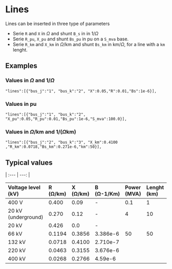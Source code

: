 # Lines 

Lines can be inserted in three type of parameters

* Serie `R` and `X` in $\Omega$ and shunt `B_s` in in $1/\Omega$
* Serie `R_pu`, `X_pu` and shunt `Bs_pu` in pu on a `S_mva` base.
* Serie `R_km` and `X_km` in $\Omega$/km and shunt `Bs_km` in km$/\Omega$, for a line with a `km` lenght.

## Examples

### Values in $\Omega$ and $1/\Omega$

```
"lines":[{"bus_j":"1", "bus_k":"2", "X":0.05,"R":0.01,"Bs":1e-6}],
```

### Values in pu

```
"lines":[{"bus_j":"1", "bus_k":"2", "X_pu":0.05,"R_pu":0.01,"Bs_pu":1e-6,"S_mva":100.0}],
```

### Values in $\Omega/\text{km}$ and $1/\left(\Omega \text{km}\right)$

```
"lines":[{"bus_j":"2", "bus_k":"3", "X_km":0.4100 ,"R_km":0.0718,"Bs_km":0.271e-6,"km":50}],
```

## Typical values

| :--- | ---: |

| Voltage level (kV)  | R (Ω/km) | X (Ω/km) | B (Ω-1/Km)| Power (MVA)| Lenght (km)|
| :---                | :---     | :---     | :---      | :---       | :---       |
| 400 V               | 0.400    | 0.09     | -         | 0.1        | 1          |
| 20 kV (underground) | 0.270    | 0.12     | -         | 4          | 10         |
| 20 kV               | 0.426    | 0.0      | -         |            |            | 
| 66 kV               | 0.1194   | 0.3856   | 3.386e-6  | 50         | 50         | 
| 132 kV              | 0.0718   | 0.4100   | 2.710e-7  |            |            |
| 220 kV              | 0.0463   | 0.3155   | 3.676e-6  |            |            | 
| 400 kV              | 0.0268   | 0.2766   | 4.59e-6   |            |            | 

